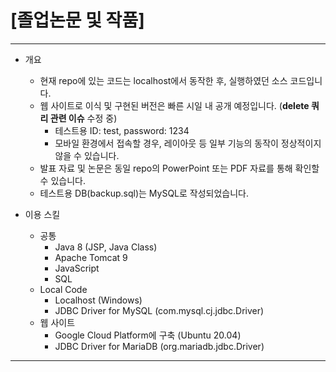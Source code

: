 # [졸업논문 및 작품]
<hr/>

* 개요   
  + 현재 repo에 있는 코드는 localhost에서 동작한 후, 실행하였던 소스 코드입니다.
  + 웹 사이트로 이식 및 구현된 버전은 빠른 시일 내 공개 예정입니다. (<b>delete 쿼리 관련 이슈</b> 수정 중)
    + 테스트용 ID: test, password: 1234
    + 모바일 환경에서 접속할 경우, 레이아웃 등 일부 기능의 동작이 정상적이지 않을 수 있습니다.
  + 발표 자료 및 논문은 동일 repo의 PowerPoint 또는 PDF 자료를 통해 확인할 수 있습니다.
  + 테스트용 DB(backup.sql)는 MySQL로 작성되었습니다.

* 이용 스킬
  + 공통
    + Java 8 (JSP, Java Class)
    + Apache Tomcat 9
    + JavaScript
    + SQL
  + Local Code
    + Localhost (Windows) 
    + JDBC Driver for MySQL (com.mysql.cj.jdbc.Driver)
  + 웹 사이트
    + Google Cloud Platform에 구축 (Ubuntu 20.04)
    + JDBC Driver for MariaDB (org.mariadb.jdbc.Driver)
<hr/>   
